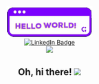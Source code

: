<div id=header align=center>
  <img src="helloWorldFixed2.gif" width="200px"/>
</div>

<div id=badges align=center>
  <a href=https://www.linkedin.com/in/dillan-rosa/>
    <img src="https://img.shields.io/badge/LinkedIn-blue?logo=linkedin&logoColor=white&style=for-the-badge" alt="LinkedIn Badge"/>
  </a>
</div>

<div id=profileViews align=center>
  <img src="https://komarev.com/ghpvc/?username=dillanRosa"/>
</div>

<h2 align=center>
  Oh, hi there!
  <img src="https://media.giphy.com/media/hvRJCLFzcasrR4ia7z/giphy.gif" width="30px"/>
</h2>


